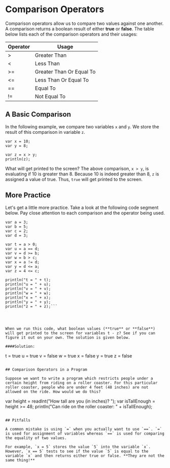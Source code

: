 # Comparison Operators

Comparison operators allow us to compare two values against one another. A comparison returns a boolean result of either **true** or **false**. The table below lists each of the comparison operators and their usages:

|  Operator      |  Usage           |  
| -------------- | ---------------- |
| >              | Greater Than     |  
| <              | Less Than        |  
| >=             | Greater Than Or Equal To|  
| <=             | Less Than Or Equal To|   
| ==             | Equal To   |          
| !=             | Not Equal To |   

## A Basic Comparison

In the following example, we compare two variables `x` and `y`. We store the result of this comparison in variable `z`.

```
var x = 10;
var y = 8;

var z = x > y;
println(z);
```
What will get printed to the screen? The above comparison, `x > y`, is evaluating if 10 is greater than 8. Because 10 is indeed greater than 8, `z` is assigned a value of true. Thus, `true` will get printed to the screen.

## More Practice

Let's get a little more practice. Take a look at the following code segment below. Pay close attention to each comparison and the operator being used.



```
var a = 3;
var b = 5;
var c = 2;
var d = 3;

var t = a > 0;
var u = a == d;
var v = d >= b;
var w = b > c;
var x = a != d;
var y = d <= a;
var z = 4 <= c;

println("t = " + t);
println("u = " + u);
println("v = " + v);
println("w = " + w);
println("x = " + x);
println("y = " + y);
println("z = " + z);```




When we run this code, what boolean values (**true** or **false**) will get printed to the screen for variables t - z? See if you can figure it out on your own. The solution is given below.

####Solution:
```
t = true
u = true
v = false
w = true
x = false
y = true
z = false
```

## Comparison Operators in a Program

Suppose we want to write a program which restricts people under a certain height from riding on a roller coaster. For this particular roller coaster, people who are under 4 feet (48 inches) are not allowed on the ride. How would we do this?

```
var height = readInt("How tall are you (in inches)? ");
var isTallEnough = height >= 48;
println("Can ride on the roller coaster: " + isTallEnough);
```

## Pitfalls

A common mistake is using `=` when you actually want to use `==`. `=` is used for assignment of variables whereas `==` is used for comparing the equality of two values.

For example, `x = 5` stores the value `5` into the variable `x`. However, `x == 5` tests to see if the value `5` is equal to the variable `x` and then returns either true or false. **They are not the same thing!**